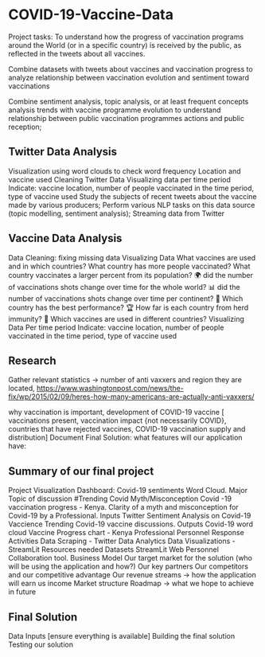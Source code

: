 # COVID-19-Vaccine-Data

Project tasks:
To understand how the progress of vaccination programs around the World (or in a specific country) is received by the public, as reflected in the tweets about all vaccines.

Combine datasets with tweets about vaccines and vaccination progress to analyze relationship between vaccination evolution and sentiment toward vaccinations

Combine sentiment analysis, topic analysis, or at least frequent concepts analysis trends with vaccine programme evolution to understand relationship between public vaccination programmes actions and public reception;


## Twitter Data Analysis
 Visualization 
   using word clouds to check word frequency
 Location and vaccine used
 Cleaning Twitter Data
Visualizing data per time period
Indicate: vaccine location, number of people vaccinated in the time period, type of vaccine used
Study the subjects of recent tweets about the vaccine made by various producers;
Perform various NLP tasks on this data source (topic modelling, sentiment analysis);
Streaming data from Twitter

## Vaccine Data Analysis
Data Cleaning: fixing missing data
Visualizing Data
What vaccines are used and in which countries?
What country has more people vaccinated?
What country vaccinates a larger percent from its population?
🌍 did the number of vaccinations shots change over time for the whole world?
📊 did the number of vaccinations shots change over time per continent?
🏃‍ Which country has the best performance?
🏆 How far is each country from herd immunity?
🤝 Which vaccines are used in different countries?
Visualizing Data Per time period
Indicate: vaccine location, number of people vaccinated in the time period, type of vaccine used

## Research
Gather relevant statistics → 
number of anti vaxxers and region they are located, 
https://www.washingtonpost.com/news/the-fix/wp/2015/02/09/heres-how-many-americans-are-actually-anti-vaxxers/


why vaccination is important, 
development of COVID-19 vaccine 
[ vaccinations present,
 vaccination impact {not necessarily COVID}, 
countries that have rejected vaccines, 
COVID-19 vaccination supply and distribution]
Document Final Solution: what features will our application have:

## Summary of our final project
Project Visualization Dashboard:
Covid-19 sentiments Word Cloud.
Major Topic of discussion #Trending Covid Myth/Misconception
Covid -19 vaccination progress - Kenya.
Clarity of a myth and misconception for Covid-19 by a Professional.
Inputs
Twitter Sentiment Analysis on Covid-19 Vaccience
Trending Covid-19 vaccine discussions.
Outputs
Covid-19 word cloud
Vaccine Progress chart - Kenya
Professional Personnel Response
Activities
Data Scraping - Twitter
Data Analytics
Data Visualizations - StreamLit
Resources needed
Datasets
StreamLit Web Personnel
Collaboration tool.
Business Model
Our target market for the solution (who will be using the application and how?)
Our key partners 
Our competitors and our competitive advantage
Our revenue streams → how the application will earn us income
Market structure
Roadmap → what we hope to achieve in future
 
## Final Solution
Data Inputs [ensure everything is available]
Building the final solution
Testing our solution
